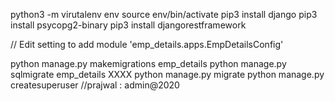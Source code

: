 python3 -m virutalenv env
source env/bin/activate
pip3 install django
pip3 install psycopg2-binary
pip3 install djangorestframework

// Edit setting to add module 'emp_details.apps.EmpDetailsConfig'


python manage.py makemigrations emp_details
python manage.py sqlmigrate emp_details XXXX
python manage.py migrate
python manage.py createsuperuser    //prajwal : admin@2020